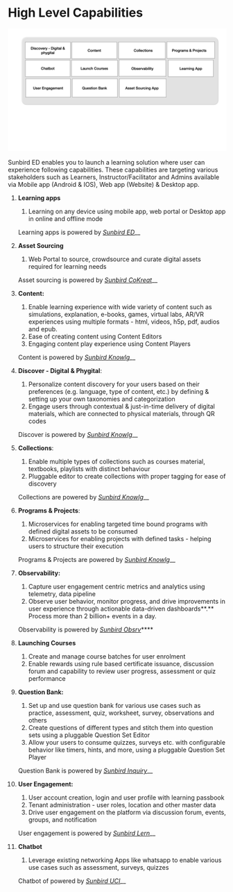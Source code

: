 # High Level Capabilities

![Sunbird ED](<../../.gitbook/assets/image (1).png>)

Sunbird ED enables you to launch a learning solution where user can experience following capabilities. These capabilities are targeting various stakeholders such as Learners, Instructor/Facilitator and Admins available via Mobile app (Android & IOS), Web app (Website) & Desktop app.

1.  **Learning apps**

    1. Learning on any device using mobile app, web portal or Desktop app in online and offline mode

    Learning apps is powered by [_Sunbird ED_](../../learn/product-and-developers-guide/learning-apps/)__
2.  **Asset Sourcing**

    1. Web Portal to source, crowdsource and curate digital assets required for learning needs

    Asset sourcing is powered by [_Sunbird CoKreat_](../../learn/product-and-developers-guide/learning-apps/)__
3.  **Content:**

    1. Enable learning experience with wide variety of content such as simulations, explanation, e-books, games, virtual labs, AR/VR experiences using multiple formats - html, videos, h5p, pdf, audios and epub.&#x20;
    2. Ease of creating content using Content Editors
    3. Engaging content play experience using Content Players

    Content is powered by [_Sunbird Knowlg_](broken-reference)__
4.  **Discover - Digital & Phygital**:&#x20;

    1. Personalize content discovery for your users based on their preferences (e.g. language, type of content, etc.) by defining & setting up your own taxonomies and categorization&#x20;
    2. Engage users through contextual & just-in-time delivery of digital materials, which are connected to physical materials, through QR codes&#x20;

    Discover is powered by [_Sunbird Knowlg_](broken-reference)__
5.  **Collections**:&#x20;

    1. Enable multiple types of collections such as courses material, textbooks, playlists with distinct behaviour&#x20;
    2. Pluggable editor to create collections with proper tagging for ease of discovery

    Collections are powered by [_Sunbird Knowlg_](broken-reference)__
6.  **Programs & Projects**:&#x20;

    1. Microservices for enabling targeted time bound programs with defined digital assets to be consumed&#x20;
    2. Microservices for enabling projects with defined tasks - helping users to structure their execution

    Programs & Projects are powered by [_Sunbird Knowlg_](broken-reference)__
7.  **Observability:**&#x20;

    1. Capture user engagement centric metrics and analytics using telemetry, data pipeline
    2. Observe user behavior, monitor progress, and drive improvements in user experience through actionable data-driven dashboards**.** Process more than 2 billion+ events in a day.

    Observability is powered by [_Sunbird Obsrv_](broken-reference)****
8. **Launching Courses**
   1. Create and manage course batches for user enrolment&#x20;
   2. Enable rewards using rule based certificate issuance, discussion forum and capability to review user progress, assessment or quiz performance
9.  **Question Bank:**

    1. Set up and use question bank for various use cases such as practice, assessment, quiz, worksheet, survey, observations and others&#x20;
    2. Create questions of different types and stitch them into question sets using a pluggable Question Set Editor&#x20;
    3. Allow your users to consume quizzes, surveys etc. with configurable behavior like timers, hints, and more, using a pluggable Question Set Player

    &#x20;    Question Bank is powered by [_Sunbird Inquiry_](broken-reference)__
10. **User Engagement:**

    1. User account creation, login and user profile with learning passbook
    2. Tenant administration - user roles, location and other master data
    3. Drive user engagement on the platform via discussion forum, events, groups, and notification

    User engagement is powered by [_Sunbird Lern_](broken-reference)__
11. **Chatbot**

    1. Leverage existing networking Apps like whatsapp to enable various use cases such as assessment, surveys, quizzes

    Chatbot of powered by [_Sunbird UCI_](broken-reference)__



